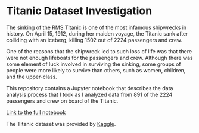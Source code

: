 # Titanic Dataset Investigation

The sinking of the RMS Titanic is one of the most infamous shipwrecks in history. On April 15, 1912, during her maiden voyage, the Titanic sank after colliding with an iceberg, killing 1502 out of 2224 passengers and crew.

One of the reasons that the shipwreck led to such loss of life was that there were not enough lifeboats for the passengers and crew. Although there was some element of luck involved in surviving the sinking, some groups of people were more likely to survive than others, such as women, children, and the upper-class.

This repository contains a Jupyter notebook that describes the data analysis process that I took as I analyzed data from 891 of the 2224 passengers and crew on board of the Titanic.

[Link to the full notebook](https://github.com/samyanez94/Titanic-Dataset-Investigation/blob/master/Titanic%20Dataset%20Investigation.ipynb)

The Titanic dataset was provided by [Kaggle](https://www.kaggle.com).
